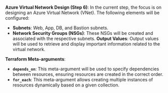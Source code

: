 **Azure Virtual Network Design (Step 6)**: In the current step, the focus is on designing an Azure Virtual Network (VNet). The following elements will be configured:
   - **Subnets**: Web, App, DB, and Bastion subnets.
   - **Network Security Groups (NSGs)**: These NSGs will be created and associated with the respective subnets.
**Output Values**: Output values will be used to retrieve and display important information related to the virtual network.

**Terraform Meta-arguments**:
   - **`depends_on`**: This meta-argument will be used to specify dependencies between resources, ensuring resources are created in the correct order.
   - **`for_each`**: This meta-argument allows creating multiple instances of resources dynamically based on a given collection.
